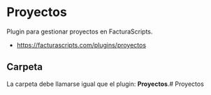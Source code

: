 # Proyectos
Plugin para gestionar proyectos en FacturaScripts.
- https://facturascripts.com/plugins/proyectos

## Carpeta
La carpeta debe llamarse igual que el plugin: **Proyectos**.# Proyectos
